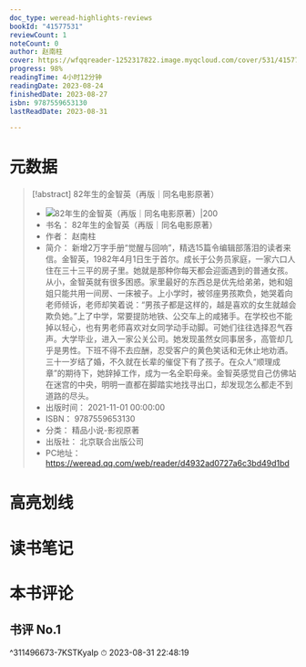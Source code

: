 ```yaml
---
doc_type: weread-highlights-reviews
bookId: "41577531"
reviewCount: 1
noteCount: 0
author: 赵南柱
cover: https://wfqqreader-1252317822.image.myqcloud.com/cover/531/41577531/t6_41577531.jpg
progress: 98%
readingTime: 4小时12分钟
readingDate: 2023-08-24
finishedDate: 2023-08-27
isbn: 9787559653130
lastReadDate: 2023-08-31

---
```

# 元数据
> [!abstract] 82年生的金智英（再版｜同名电影原著）
> - ![ 82年生的金智英（再版｜同名电影原著）|200](https://wfqqreader-1252317822.image.myqcloud.com/cover/531/41577531/t6_41577531.jpg)
> - 书名： 82年生的金智英（再版｜同名电影原著）
> - 作者： 赵南柱
> - 简介： 新增2万字手册“觉醒与回响”，精选15篇令编辑部落泪的读者来信。金智英，1982年4月1日生于首尔。成长于公务员家庭，一家六口人住在三十三平的房子里。她就是那种你每天都会迎面遇到的普通女孩。从小，金智英就有很多困惑。家里最好的东西总是优先给弟弟，她和姐姐只能共用一间房、一床被子。上小学时，被邻座男孩欺负，她哭着向老师倾诉，老师却笑着说：“男孩子都是这样的，越是喜欢的女生就越会欺负她。”上了中学，常要提防地铁、公交车上的咸猪手。在学校也不能掉以轻心，也有男老师喜欢对女同学动手动脚。可她们往往选择忍气吞声。大学毕业，进入一家公关公司。她发现虽然女同事居多，高管却几乎是男性。下班不得不去应酬，忍受客户的黄色笑话和无休止地劝酒。三十一岁结了婚，不久就在长辈的催促下有了孩子。在众人“顺理成章”的期待下，她辞掉工作，成为一名全职母亲。金智英感觉自己仿佛站在迷宫的中央，明明一直都在脚踏实地找寻出口，却发现怎么都走不到道路的尽头。
> - 出版时间： 2021-11-01 00:00:00
> - ISBN： 9787559653130
> - 分类： 精品小说-影视原著
> - 出版社： 北京联合出版公司
> - PC地址：https://weread.qq.com/web/reader/d4932ad0727a6c3bd49d1bd

# 高亮划线

# 读书笔记

# 本书评论

## 书评 No.1 
 ^311496673-7KSTKyaIp
⏱ 2023-08-31 22:48:19

